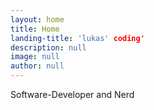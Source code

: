 ```yaml
---
layout: home
title: Home
landing-title: 'lukas' coding'
description: null
image: null
author: null
---
```


Software-Developer and Nerd
